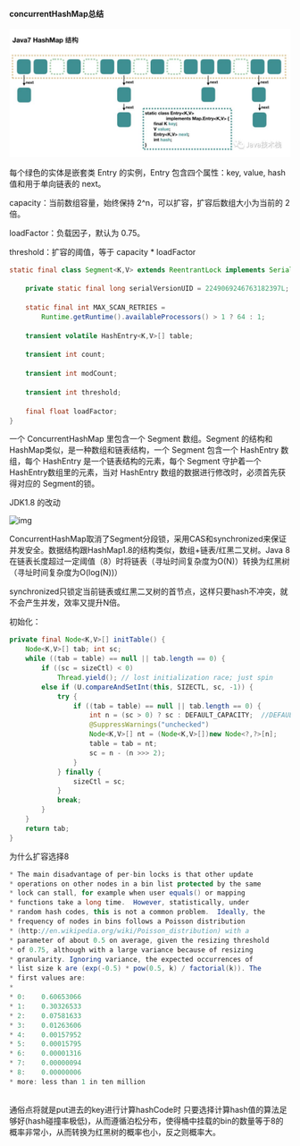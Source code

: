 #### concurrentHashMap总结

![image-20200503205338027](https://github.com/rainluacgq/java/blob/master/JUC/pic/image-20200503205338027.png)

每个绿色的实体是嵌套类 Entry 的实例，Entry 包含四个属性：key, value, hash 值和用于单向链表的 next。

capacity：当前数组容量，始终保持 2^n，可以扩容，扩容后数组大小为当前的 2 倍。

loadFactor：负载因子，默认为 0.75。

threshold：扩容的阈值，等于 capacity * loadFactor

```java
static final class Segment<K,V> extends ReentrantLock implements Serializable {

    private static final long serialVersionUID = 2249069246763182397L;

    static final int MAX_SCAN_RETRIES =
        Runtime.getRuntime().availableProcessors() > 1 ? 64 : 1;

    transient volatile HashEntry<K,V>[] table;

    transient int count;

    transient int modCount;

    transient int threshold;

    final float loadFactor;
}
```

一个 ConcurrentHashMap 里包含一个 Segment 数组。Segment 的结构和HashMap类似，是一种数组和链表结构，一个 Segment 包含一个 HashEntry 数组，每个 HashEntry 是一个链表结构的元素，每个 Segment 守护着一个HashEntry数组里的元素，当对 HashEntry 数组的数据进行修改时，必须首先获得对应的 Segment的锁。



JDK1.8 的改动 

![img](https://camo.githubusercontent.com/b823c5f2cf18e7e27da70409d2b5e18fed820364/68747470733a2f2f6d792d626c6f672d746f2d7573652e6f73732d636e2d6265696a696e672e616c6979756e63732e636f6d2f323031392d362f4a444b312e382d436f6e63757272656e74486173684d61702d5374727563747572652e6a7067)

ConcurrentHashMap取消了Segment分段锁，采用CAS和synchronized来保证并发安全。数据结构跟HashMap1.8的结构类似，数组+链表/红黑二叉树。Java 8在链表长度超过一定阈值（8）时将链表（寻址时间复杂度为O(N)）转换为红黑树（寻址时间复杂度为O(log(N))）

synchronized只锁定当前链表或红黑二叉树的首节点，这样只要hash不冲突，就不会产生并发，效率又提升N倍。

初始化：

```java
private final Node<K,V>[] initTable() {
    Node<K,V>[] tab; int sc;
    while ((tab = table) == null || tab.length == 0) {
        if ((sc = sizeCtl) < 0)
            Thread.yield(); // lost initialization race; just spin
        else if (U.compareAndSetInt(this, SIZECTL, sc, -1)) {
            try {
                if ((tab = table) == null || tab.length == 0) {
                    int n = (sc > 0) ? sc : DEFAULT_CAPACITY;  //DEFAULT_CAPACITY = 16
                    @SuppressWarnings("unchecked")
                    Node<K,V>[] nt = (Node<K,V>[])new Node<?,?>[n];
                    table = tab = nt;
                    sc = n - (n >>> 2);
                }
            } finally {
                sizeCtl = sc;
            }
            break;
        }
    }
    return tab;
}
```

为什么扩容选择8

```java
* The main disadvantage of per-bin locks is that other update
* operations on other nodes in a bin list protected by the same
* lock can stall, for example when user equals() or mapping
* functions take a long time.  However, statistically, under
* random hash codes, this is not a common problem.  Ideally, the
* frequency of nodes in bins follows a Poisson distribution
* (http://en.wikipedia.org/wiki/Poisson_distribution) with a
* parameter of about 0.5 on average, given the resizing threshold
* of 0.75, although with a large variance because of resizing
* granularity. Ignoring variance, the expected occurrences of
* list size k are (exp(-0.5) * pow(0.5, k) / factorial(k)). The
* first values are:
*
* 0:    0.60653066
* 1:    0.30326533
* 2:    0.07581633
* 3:    0.01263606
* 4:    0.00157952
* 5:    0.00015795
* 6:    0.00001316
* 7:    0.00000094
* 8:    0.00000006
* more: less than 1 in ten million
   
```

通俗点将就是put进去的key进行计算hashCode时 只要选择计算hash值的算法足够好(hash碰撞率极低)，从而遵循泊松分布，使得桶中挂载的bin的数量等于8的概率非常小，从而转换为红黑树的概率也小，反之则概率大。

